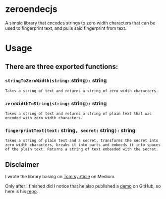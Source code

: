 # zeroendecjs

A simple library that encodes strings to zero width characters that can be used to fingerprint text, and pulls said fingerprint from text.

# Usage
## There are three exported functions:
### `stringToZeroWidth(string:` **string**`):` **string**
    Takes a string of text and returns a string of zero width characters.

### `zeroWidthToString(string:` **string**`):` **string**
    Takes a string of text and returns a string of plain text that was encoded with zero width characters.

### `fingerprintText(text:` **string**`, secret:` **string**`):` **string**
    Takes a string of plain text and a secret, transforms the secret into zero width characters, breaks it into parts and embeeds it into spaces of the plain text. Returns a string of text embeeded with the secret.
## Disclaimer

I wrote the library basing on [Tom's](https://medium.com/@umpox) [article](https://medium.com/@umpox/be-careful-what-you-copy-invisibly-inserting-usernames-into-text-with-zero-width-characters-18b4e6f17b66) on Medium.

Only after I finished did I notice that he also published a [demo](https://umpox.github.io/zero-width-detection/) on GitHub, so here is his [repo](https://github.com/umpox/zero-width-detection).